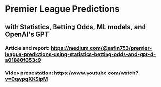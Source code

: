 # Premier League Predictions 
## with Statistics, Betting Odds, ML models, and OpenAI's GPT 

### Article and report: https://medium.com/@safin753/premier-league-predictions-using-statistics-betting-odds-and-gpt-4-a01880f053c9

### Video presentation: https://www.youtube.com/watch?v=0qwpqXKSipM
